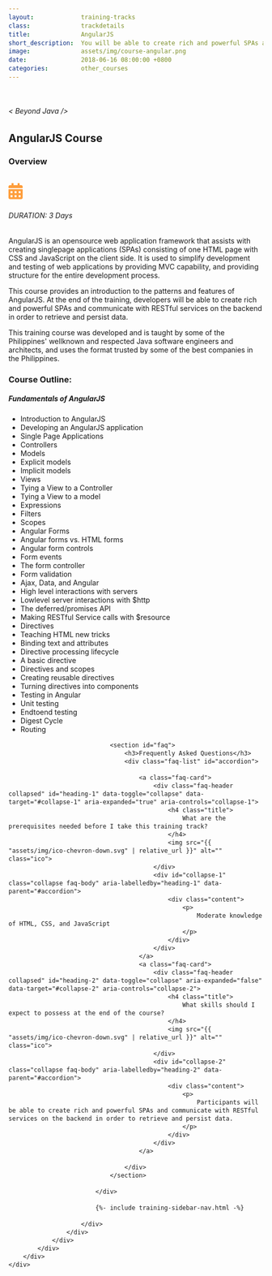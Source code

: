 ```yaml
---
layout:             training-tracks
class:              trackdetails
title:              AngularJS
short_description:  You will be able to create rich and powerful SPAs and communicate with RESTful services on the backend in order to retrieve and persist data.
image:              assets/img/course-angular.png
date:               2018-06-16 08:00:00 +0800
categories:         other_courses
---
```

<div class="section-content">
    <div class="container-fluid auto-1110">
        <div class="row">
            <div class="col">
                <div class="panel-content">
                    <div class="title-section">
                        <img src="{{ "assets/img/title-software.png" | relative_url }}" alt="">
                        <div class="title">
                            <h6>
                                < Beyond Java />
                            </h6>
                            <h2>AngularJS Course</h2>
                        </div>
                    </div>
                    <div class="row" data-sticky-container>
                        <div class="track-panel">
                            <div class="track-content">
                                <section id="overview">
                                    <h3>Overview</h3>
                                    <img class="mb30 img-fluid" src="{{ "assets/img/java-course-cover.jpg" | relative_url }}" alt="">
                                    <div class="track-details">
                                        <div class="details mr40">
                                            <img src="/assets/img/ico-calendar.svg" alt="">
                                            <h6>DURATION: 3 Days</h6>
                                        </div>
                                    </div>
                                    <p>
                                        AngularJS is an opensource web application framework that assists with creating singlepage applications (SPAs) consisting of one HTML page with CSS and JavaScript on the client side. It is used to simplify development and testing of web applications by providing MVC capability, and providing structure for the entire development process.
                                    </p>
                                    <p>
                                        This course provides an introduction to the patterns and features of AngularJS. At the end of the training, developers will be able to create rich and powerful SPAs and communicate with RESTful services on the backend in order to retrieve and persist data.
                                    </p>
                                    <p>
                                        This training course was developed and is taught by some of the Philippines' wellknown and respected Java software engineers and architects, and uses the format trusted by some of the best companies in the Philippines.
                                    </p>
                                </section>
                                <section id="topic-outline">
                                    <h3>
                                        Course Outline:
                                    </h3>
                                    <h5 class="course-title">Fundamentals of AngularJS</h5>
                                    <ul class="course-outline">
                                        <li>Introduction to AngularJS</li>
                                        <li>Developing an AngularJS application</li>
                                        <li>Single Page Applications</li>
                                        <li>Controllers</li>
                                        <li>Models</li>
                                        <li class="pl40">Explicit models</li>
                                        <li class="pl40">Implicit models</li>
                                        <li>Views</li>
                                        <li class="pl40">Tying a View to a Controller</li>
                                        <li class="pl40">Tying a View to a model</li>
                                        <li>Expressions</li>
                                        <li>Filters</li>
                                        <li>Scopes</li>
                                        <li>Angular Forms</li>
                                        <li class="pl40">Angular forms vs. HTML forms</li>
                                        <li class="pl40">Angular form controls</li>
                                        <li class="pl40">Form events</li>
                                        <li class="pl40">The form controller</li>
                                        <li class="pl40">Form validation</li>
                                        <li>Ajax, Data, and Angular</li>
                                        <li class="pl40">High level interactions with servers</li>
                                        <li class="pl40">Lowlevel server interactions with $http</li>
                                        <li class="pl40">The deferred/promises API</li>
                                        <li class="pl40">Making RESTful Service calls with $resource</li>
                                        <li>Directives</li>
                                        <li class="pl40">Teaching HTML new tricks</li>
                                        <li class="pl40">Binding text and attributes</li>
                                        <li class="pl40">Directive processing lifecycle</li>
                                        <li class="pl40">A basic directive</li>
                                        <li class="pl40">Directives and scopes</li>
                                        <li class="pl40">Creating reusable directives</li>
                                        <li class="pl40">Turning directives into components</li>
                                        <li>Testing in Angular</li>
                                        <li class="pl40">Unit testing</li>
                                        <li class="pl40">Endtoend testing</li>
                                        <li>Digest Cycle</li>
                                        <li>Routing</li>
                                    </ul>
                                </section>

                                <section id="faq">
                                    <h3>Frequently Asked Questions</h3>
                                    <div class="faq-list" id="accordion">

                                        <a class="faq-card">
                                            <div class="faq-header collapsed" id="heading-1" data-toggle="collapse" data-target="#collapse-1" aria-expanded="true" aria-controls="collapse-1">
                                                <h4 class="title">
                                                    What are the prerequisites needed before I take this training track?
                                                </h4>
                                                <img src="{{ "assets/img/ico-chevron-down.svg" | relative_url }}" alt="" class="ico">
                                            </div>
                                            <div id="collapse-1" class="collapse faq-body" aria-labelledby="heading-1" data-parent="#accordion">
                                                <div class="content">
                                                    <p>
                                                        Moderate knowledge of HTML, CSS, and JavaScript
                                                    </p>
                                                </div>
                                            </div>
                                        </a>
                                        <a class="faq-card">
                                            <div class="faq-header collapsed" id="heading-2" data-toggle="collapse" aria-expanded="false" data-target="#collapse-2" aria-controls="collapse-2">
                                                <h4 class="title">
                                                    What skills should I expect to possess at the end of the course?
                                                </h4>
                                                <img src="{{ "assets/img/ico-chevron-down.svg" | relative_url }}" alt="" class="ico">
                                            </div>
                                            <div id="collapse-2" class="collapse faq-body" aria-labelledby="heading-2" data-parent="#accordion">
                                                <div class="content">
                                                    <p>
                                                        Participants will be able to create rich and powerful SPAs and communicate with RESTful services on the backend in order to retrieve and persist data.
                                                    </p>
                                                </div>
                                            </div>
                                        </a>

                                    </div>
                                </section>

                            </div>

                            {%- include training-sidebar-nav.html -%}

                        </div>
                    </div>
                </div>
            </div>
        </div>
    </div>
</div>